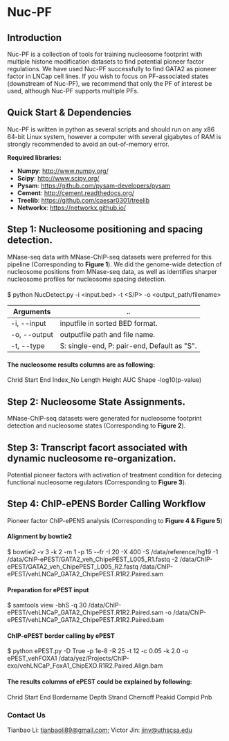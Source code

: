 # Nuc-PF
## Introduction

Nuc-PF is a collection of tools for training nucleosome footprint with multiple histone modification datasets to find potential pioneer factor regulations. We have used Nuc-PF successfully to find GATA2 as pioneer factor in LNCap cell lines. If you wish to focus on PF-associated states (downstream of Nuc-PF), we recommend that only the PF of interest be used, although Nuc-PF supports multiple PFs.

## Quick Start & Dependencies

Nuc-PF is written in python as several scripts and should run on any x86 64-bit Linux system, however a computer with several gigabytes of RAM is strongly recommended to avoid an out-of-memory error.

__Required libraries:__  
  * **Numpy**:      http://www.numpy.org/  
  * **Scipy**:      http://www.scipy.org/  
  * **Pysam**:      https://github.com/pysam-developers/pysam  
  * **Cement**:     http://cement.readthedocs.org/  
  * **Treelib**:    https://github.com/caesar0301/treelib  
  * **Networkx**:   https://networkx.github.io/  

## Step 1: Nucleosome positioning and spacing detection.
MNase-seq data with MNase-ChIP-seq datasets were preferred for this pipeline (Corresponding to **Figure 1**).
We did the genome-wide detection of nucleosome positions from MNase-seq data, as well as identifies sharper nucleosome profiles for nucleosome spacing detection.
####
$ python NucDetect.py -i <input.bed> -t <S/P> -o <output_path/filename>  
 



Arguments |   ..  
 ---- | -----   
-i, --input | inputfile in sorted BED format.  
-o, --output | outputfile path and file name.  
-t, --type | S: single-end, P: pair-end, Default as "S".    

#### The nucleosome results columns are as following:
Chrid 	Start 	End	Index_No Length Height AUC Shape -log10(p-value)

## Step 2: Nucleosome State Assignments.
MNase-ChIP-seq datasets were generated for nucleosome footprint detection and nucleosome states (Corresponding to **Figure 2**).

## Step 3: Transcript facort associated with dynamic nucleosome re-organization.
Potential pioneer factors with activation of treatment condition for detecing functional nucleosome regulators (Corresponding to **Figure 3**).



##  Step 4: ChIP-ePENS Border Calling Workflow 
Pioneer factor ChIP-ePENS analysis (Corresponding to **Figure 4 & Figure 5**)
#### Alignment by bowtie2
$ bowtie2 -v 3 -k 2 -m 1 -p 15 --fr -I 20 -X 400 -S /data/reference/hg19 -1 /data/ChIP-ePEST/GATA2_veh_ChipePEST_L005_R1.fastq -2 /data/ChIP-ePEST/GATA2_veh_ChipePEST_L005_R2.fastq /data/ChIP-ePEST/vehLNCaP_GATA2_ChipePEST.R1R2.Paired.sam

#### Preparation for ePEST input
$ samtools view -bhS -q 30 /data/ChIP-ePEST/vehLNCaP_GATA2_ChipePEST.R1R2.Paired.sam -o /data/ChIP-ePEST/vehLNCaP_GATA2_ChipePEST.R1R2.Paired.bam 

#### ChIP-ePEST border calling by ePEST
$ python ePEST.py  -D True -p 1e-8 -R 25  -t 12 -c 0.05 -k 2.0 -o ePEST_vehFOXA1 /data/yez/Projects/ChIP-exo/vehLNCaP_FoxA1_ChipEXO.R1R2.Paired.Align.bam

#### The results columns of ePEST could be explained by following:
Chrid 	Start 	End	Bordername 	Depth	Strand	Chernoff	Peakid	Compid	Pnb





### Contact Us
Tianbao Li: tianbaoli89@gmail.com; Victor Jin: jinv@uthscsa.edu
